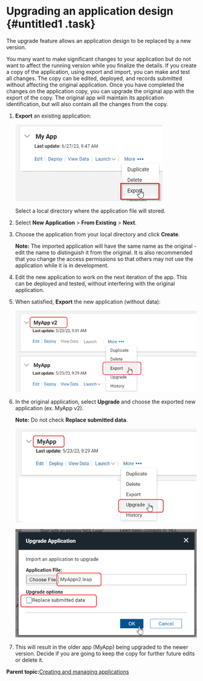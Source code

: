 # Upgrading an application design {#untitled1 .task}

The upgrade feature allows an application design to be replaced by a new version.

You many want to make significant changes to your application but do not want to affect the running version while you finalize the details. If you create a copy of the application, using export and import, you can make and test all changes. The copy can be edited, deployed, and records submitted without affecting the original application. Once you have completed the changes on the application copy, you can upgrade the original app with the export of the copy. The original app will maintain its application identification, but will also contain all the changes from the copy.

1.  **Export** an existing application:

    ![exporting an app](exportmyapp.png)

    Select a local directory where the application file will stored.

2.  Select **New Application** \> **From Existing** \> **Next**.

3.  Choose the application from your local directory and click **Create**.

    **Note:** The imported application will have the same name as the original - edit the name to distinguish it from the original. It is also recommended that you change the access permissions so that others may not use the application while it is in development.

4.  Edit the new application to work on the next iteration of the app. This can be deployed and tested, without interfering with the original application.

5.  When satisfied, **Export** the new application \(without data\):

    ![exporting an application to apply design to original application](export_application.png)

6.  In the original application, select **Upgrade** and choose the exported new application \(ex. MyApp v2\).

    **Note:** Do not check **Replace submitted data**.

    ![upgrading the design of older app](upgrade_design_newapp.jpg)

    ![importing an app to upgrade the design](import_app_upgradedesign.png)

7.  This will result in the older app \(MyApp\) being upgraded to the newer version. Decide if you are going to keep the copy for further future edits or delete it.


**Parent topic:**[Creating and managing applications](cr_creating_and_managing_toc.md)

